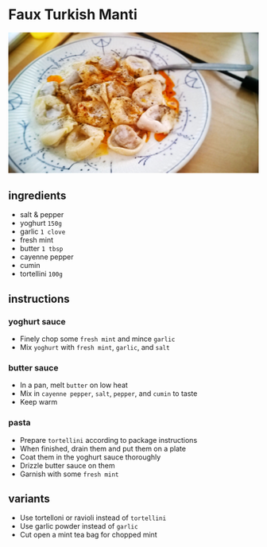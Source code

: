 # Faux Turkish Manti

![Photo](./faux-turkish-manti.jpg)

## ingredients

- salt & pepper
- yoghurt `150g`
- garlic `1 clove`
- fresh mint
- butter `1 tbsp`
- cayenne pepper
- cumin
- tortellini `100g`

## instructions

### yoghurt sauce

- Finely chop some `fresh mint` and mince `garlic`
- Mix `yoghurt` with `fresh mint`, `garlic`, and `salt`

### butter sauce

- In a pan, melt `butter` on low heat
- Mix in `cayenne pepper`, `salt`, `pepper`, and `cumin` to taste
- Keep warm

### pasta

- Prepare `tortellini` according to package instructions
- When finished, drain them and put them on a plate
- Coat them in the yoghurt sauce thoroughly
- Drizzle butter sauce on them
- Garnish with some `fresh mint`

## variants

- Use tortelloni or ravioli instead of `tortellini`
- Use garlic powder instead of `garlic`
- Cut open a mint tea bag for chopped mint
